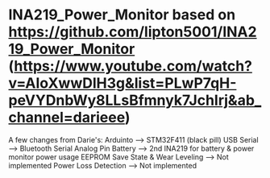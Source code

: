 # INA219_Power_Monitor based on https://github.com/lipton5001/INA219_Power_Monitor (https://www.youtube.com/watch?v=AIoXwwDlH3g&list=PLwP7qH-peVYDnbWy8LLsBfmnyk7JchIrj&ab_channel=darieee)

A few changes from Darie's:
Arduinto --> STM32F411 (black pill)
USB Serial --> Bluetooth Serial
Analog Pin Battery --> 2nd INA219 for battery & power monitor power usage
EEPROM Save State & Wear Leveling --> Not implemented
Power Loss Detection --> Not implemented


